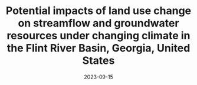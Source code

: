 ---
title: "Potential impacts of land use change on streamflow and groundwater resources under changing climate in the Flint River Basin, Georgia, United States"
collection: publications
category: manuscripts
permalink: /publication/2023-09-15-paper-15
excerpt: ''
date: 2023-09-15
venue: 'Environmental Research Communications'
paperurl: 'http://ykaih.github.io/files/2023-Environmental-Research-Communications.pdf'
slidesurl: 'https://iopscience.iop.org/article/10.1088/2515-7620/acf48e/meta'
citation: 'Huang, Y. K., Dwivedi, P., Karki, R., & Kalin, L. (2023). &quot;Potential impacts of land use change on streamflow and groundwater resources under changing climate in the Flint River Basin, Georgia, United States.&quot; <i>Environmental Research Communications</i>. 5(9), 095010'
---